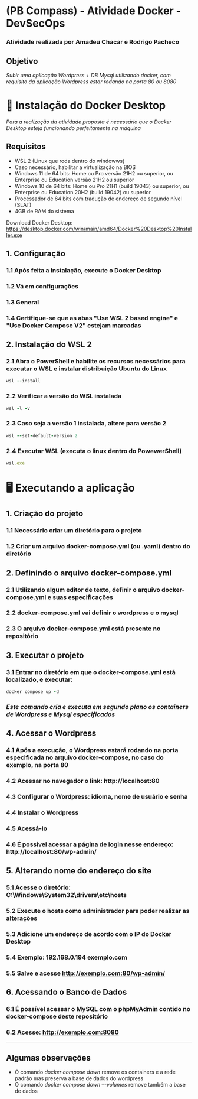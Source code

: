 # (PB Compass) - Atividade Docker - DevSecOps
### Atividade realizada por Amadeu Chacar e Rodrigo Pacheco

## Objetivo
*Subir uma aplicação Wordpress + DB Mysql utilizando docker, com requisito da aplicação Wordpress estar rodando na porta 80 ou 8080*

# 🔨 Instalação do Docker Desktop 
*Para a realização da atividade proposta é necessário que o Docker Desktop esteja funcionando perfeitamente na máquina*

## Requisitos
- WSL 2 (Linux que roda dentro do windowws)
- Caso necessário, habilitar a virtualização na BIOS
- Windows 11 de 64 bits: Home ou Pro versão 21H2 ou superior, ou Enterprise ou Education versão 21H2 ou superior
- Windows 10 de 64 bits: Home ou Pro 21H1 (build 19043) ou superior, ou Enterprise ou Education 20H2 (build 19042) ou superior
- Processador de 64 bits com tradução de endereço de segundo nível (SLAT)
- 4GB de RAM do sistema

Download Docker Desktop: https://desktop.docker.com/win/main/amd64/Docker%20Desktop%20Installer.exe

## 1. Configuração 
### 1.1 Após feita a instalação, execute o Docker Desktop
### 1.2 Vá em configurações 
### 1.3 General 
### 1.4 Certifique-se que as abas "Use WSL 2 based engine" e "Use Docker Compose V2" estejam marcadas 

## 2. Instalação do WSL 2
### 2.1 Abra o PowerShell e habilite os recursos necessários para executar o WSL e instalar distribuição Ubuntu do Linux 
```ruby
wsl --install
```

### 2.2 Verificar a versão do  WSL instalada
```ruby
wsl -l -v
```
### 2.3 Caso seja a versão 1 instalada, altere para versão 2
```ruby
wsl --set-default-version 2
```
### 2.4 Executar WSL (executa o linux dentro do PowewerShell)
```ruby
wsl.exe
```
# 🖥 Executando a aplicação 

## 1. Criação do projeto
### 1.1 Necessário criar um diretório para o projeto
### 1.2 Criar um arquivo docker-compose.yml (ou .yaml) dentro do diretório 

## 2. Definindo o arquivo docker-compose.yml
### 2.1 Utilizando algum editor de texto, definir o arquivo docker-compose.yml e suas especificações
### 2.2 docker-compose.yml vai definir o wordpress e o mysql
### 2.3 O arquivo docker-compose.yml está presente no repositório 

## 3. Executar o projeto 
### 3.1 Entrar no diretório em que o docker-compose.yml está localizado, e executar:
```ruby
docker compose up -d
```
### *Este comando cria e executa em segundo plano os containers de Wordpress e Mysql especificados*

## 4. Acessar o Wordpress
### 4.1 Após a execução, o Wordpress estará rodando na porta especificada no arquivo docker-compose, no caso do exemplo, na porta 80
### 4.2 Acessar no navegador o link: http://localhost:80
### 4.3 Configurar o Wordpress: idioma, nome de usuário e senha
### 4.4 Instalar o Wordpress
### 4.5 Acessá-lo
### 4.6 É possível acessar a página de login nesse endereço: http://localhost:80/wp-admin/

## 5. Alterando nome do endereço do site 
### 5.1 Acesse o diretório: C:\Windows\System32\drivers\etc\hosts
### 5.2 Execute o hosts como administrador para poder realizar as alterações
### 5.3 Adicione um endereço de acordo com o IP do Docker Desktop
### 5.4 Exemplo: 192.168.0.194 exemplo.com
### 5.5 Salve e acesse http://exemplo.com:80/wp-admin/

## 6. Acessando o Banco de Dados 
### 6.1 É possível acessar o MySQL com o phpMyAdmin contido no docker-compose deste repositório 
### 6.2 Acesse: http://exemplo.com:8080 

----------------------------------------------------------------------------------------------------------------------------------------------------------

## Algumas observações 
- O comando *docker compose down* remove os containers e a rede padrão mas preserva a base de dados do wordpress
- O comando *docker compose down –-volumes* remove também a base de dados




